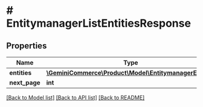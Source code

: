# # EntitymanagerListEntitiesResponse


## Properties 


Name | Type | Description | Notes
------------ | ------------- | ------------- | -------------
**entities**| [**\GeminiCommerce\Product\Model\EntitymanagerEntity[]**](EntitymanagerEntity.md) |   | [optional]
**next_page**| **int** |   | [optional]


[[Back to Model list]](../../README.md#models) [[Back to API list]](../../README.md#endpoints) [[Back to README]](../../README.md)

